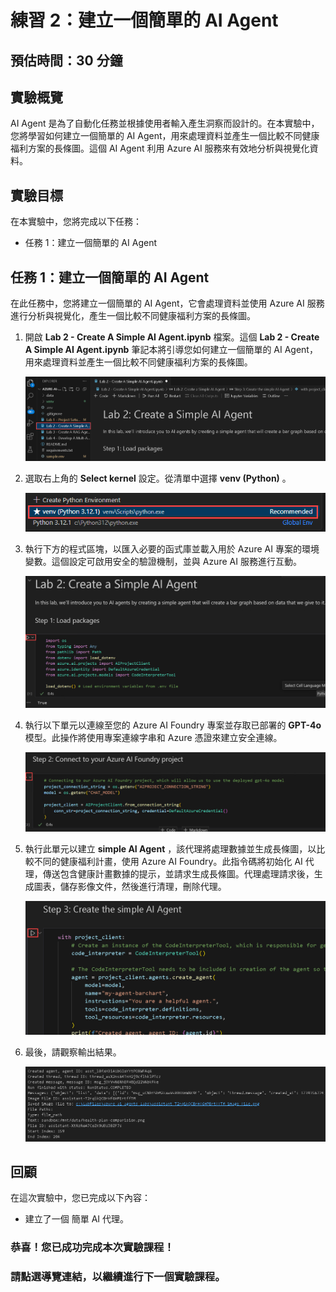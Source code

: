 # 練習 2：建立一個簡單的 AI Agent
## 預估時間：30 分鐘
## 實驗概覽

AI Agent 是為了自動化任務並根據使用者輸入產生洞察而設計的。在本實驗中，您將學習如何建立一個簡單的 AI Agent，用來處理資料並產生一個比較不同健康福利方案的長條圖。這個 AI Agent 利用 Azure AI 服務來有效地分析與視覺化資料。

## 實驗目標

在本實驗中，您將完成以下任務：

- 任務 1：建立一個簡單的 AI Agent

## 任務 1：建立一個簡單的 AI Agent

在此任務中，您將建立一個簡單的 AI Agent，它會處理資料並使用 Azure AI 服務進行分析與視覺化，產生一個比較不同健康福利方案的長條圖。

1. 開啟 **Lab 2 - Create A Simple AI Agent.ipynb** 檔案。這個 **Lab 2 - Create A Simple AI Agent.ipynb** 筆記本將引導您如何建立一個簡單的 AI Agent，用來處理資料並產生一個比較不同健康福利方案的長條圖。

   ![](./media/ag62.png)

2. 選取右上角的 **Select kernel** 設定。從清單中選擇 **venv (Python)** 。

   ![](./media/lab1-24.png)

3. 執行下方的程式區塊，以匯入必要的函式庫並載入用於 Azure AI 專案的環境變數。這個設定可啟用安全的驗證機制，並與 Azure AI 服務進行互動。

   ![](./media/ag63.png)

4. 執行以下單元以連線至您的 Azure AI Foundry 專案並存取已部署的 **GPT-4o** 模型。此操作將使用專案連線字串和 Azure 憑證來建立安全連線。


   ![](./media/ag64.png)

5. 執行此單元以建立 **simple AI Agent** ，該代理將處理數據並生成長條圖，以比較不同的健康福利計畫，使用 Azure AI Foundry。此指令碼將初始化 AI 代理，傳送包含健康計畫數據的提示，並請求生成長條圖。代理處理請求後，生成圖表，儲存影像文件，然後進行清理，刪除代理。

   ![](./media/ag90.png)

6. 最後，請觀察輸出結果。  

   ![](./media/lab2-26.png)

## 回顧

在這次實驗中，您已完成以下內容：
- 建立了一個 簡單 AI 代理。



### 恭喜！您已成功完成本次實驗課程！
### 請點選導覽連結，以繼續進行下一個實驗課程。
